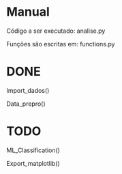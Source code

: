 # Manual

Código a ser executado: analise.py

Funções são escritas em: functions.py

# DONE

Import_dados()

Data_prepro()

# TODO

ML_Classification()

Export_matplotlib()